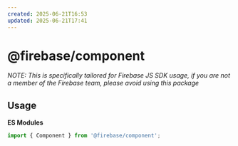 ```yaml
---
created: 2025-06-21T16:53
updated: 2025-06-21T17:41
---
```

# @firebase/component

_NOTE: This is specifically tailored for Firebase JS SDK usage, if you are not a
member of the Firebase team, please avoid using this package_

## Usage

**ES Modules**

```javascript
import { Component } from '@firebase/component';
```
